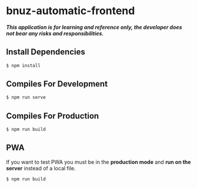 # bnuz-automatic-frontend

***This application is for learning and reference only, the developer does not bear any risks and responsibilities.***
## Install Dependencies
```bash
$ npm install
```

## Compiles For Development
```bash
$ npm run serve
```

## Compiles For Production
```bash
$ npm run build
```

## PWA
If you want to test PWA you must be in the **production mode** and **run on the server** instead of a local file.
```bash
$ npm run build
```
